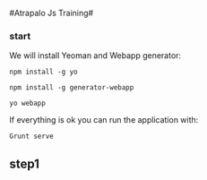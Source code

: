 #Atrapalo Js Training#

### start ###
We will install Yeoman and Webapp generator:

```
npm install -g yo
```

```
npm install -g generator-webapp
```

```
yo webapp
```

If everything is ok you can run the application with:

```
Grunt serve
```

## step1 ##